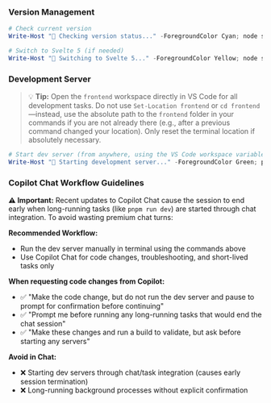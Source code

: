### **Version Management**
```powershell
# Check current version
Write-Host "🎯 Checking version status..." -ForegroundColor Cyan; node scripts/version-manager.js status

# Switch to Svelte 5 (if needed)
Write-Host "🔄 Switching to Svelte 5..." -ForegroundColor Yellow; node scripts/version-manager.js switchTo5
```



### **Development Server**
> 💡 **Tip:** Open the `frontend` workspace directly in VS Code for all development tasks. Do not use `Set-Location frontend` or `cd frontend`—instead, use the absolute path to the `frontend` folder in your commands if you are not already there (e.g., after a previous command changed your location). Only reset the terminal location if absolutely necessary.

```powershell
# Start dev server (from anywhere, using the VS Code workspace variable for the frontend folder)
Write-Host "🚀 Starting development server..." -ForegroundColor Green; pnpm --dir "${workspaceFolder:frontend}" run dev
```

### **Copilot Chat Workflow Guidelines**

**⚠️ Important:** Recent updates to Copilot Chat cause the session to end early when long-running tasks (like `pnpm run dev`) are started through chat integration. To avoid wasting premium chat turns:

**Recommended Workflow:**
- Run the dev server manually in terminal using the commands above
- Use Copilot Chat for code changes, troubleshooting, and short-lived tasks only

**When requesting code changes from Copilot:**
- ✅ "Make the code change, but do not run the dev server and pause to prompt for confirmation before continuing"
- ✅ "Prompt me before running any long-running tasks that would end the chat session"
- ✅ "Make these changes and run a build to validate, but ask before starting any servers"

**Avoid in Chat:**
- ❌ Starting dev servers through chat/task integration (causes early session termination)
- ❌ Long-running background processes without explicit confirmation
